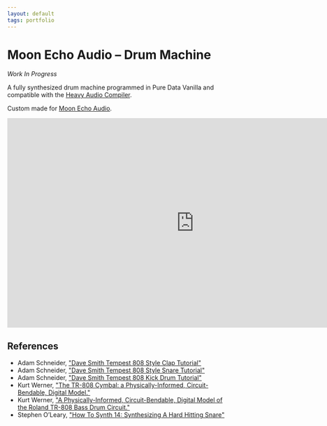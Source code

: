 ```yaml
---
layout: default
tags: portfolio
---
```

# Moon Echo Audio – Drum Machine
*Work In Progress*

A fully synthesized drum machine programmed in Pure Data Vanilla and compatible with the [Heavy Audio Compiler](https://github.com/enzienaudio/hvcc).

Custom made for [Moon Echo Audio](https://www.moonechoaudio.com).

<div class="video-container"><iframe width="853" height="480" src="https://www.youtube.com/embed/ZApWqkWXvds" frameborder="0" allowfullscreen></iframe></div>

## References
* Adam Schneider, ["Dave Smith Tempest 808 Style Clap Tutorial"](https://youtu.be/sfkXyb6P_Pc)
* Adam Schneider, ["Dave Smith Tempest 808 Style Snare Tutorial"](https://youtu.be/8LWQqDHhpKw)
* Adam Schneider, ["Dave Smith Tempest 808 Kick Drum Tutorial"](https://youtu.be/ZFDTbc1Qxds)
* Kurt Werner, ["The TR-808 Cymbal: a Physically-Informed, Circuit-Bendable, Digital Model."](https://quod.lib.umich.edu/cgi/p/pod/dod-idx/tr-808-cymbal-a-physically-informed-circuit-bendable-digital.pdf?c=icmc;idno=bbp2372.2014.221)
* Kurt Werner, ["A Physically-Informed, Circuit-Bendable, Digital Model of the Roland TR-808 Bass Drum Circuit."](http://www.dafx14.fau.de/papers/dafx14_kurt_james_werner_a_physically_informed,_ci.pdf)
* Stephen O’Leary, ["How To Synth 14: Synthesizing A Hard Hitting Snare"](https://youtu.be/5A7oFpmXuls)
